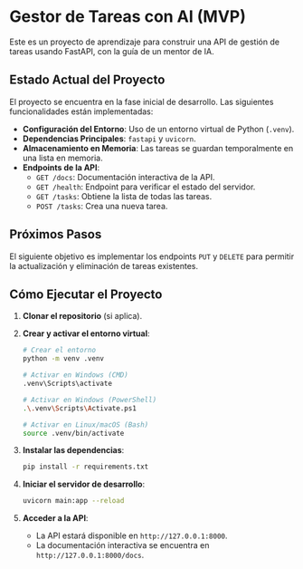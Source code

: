 # Gestor de Tareas con AI (MVP)

Este es un proyecto de aprendizaje para construir una API de gestión de tareas usando FastAPI, con la guía de un mentor de IA.

## Estado Actual del Proyecto

El proyecto se encuentra en la fase inicial de desarrollo. Las siguientes funcionalidades están implementadas:

- **Configuración del Entorno**: Uso de un entorno virtual de Python (`.venv`).
- **Dependencias Principales**: `fastapi` y `uvicorn`.
- **Almacenamiento en Memoria**: Las tareas se guardan temporalmente en una lista en memoria.
- **Endpoints de la API**:
    - `GET /docs`: Documentación interactiva de la API.
    - `GET /health`: Endpoint para verificar el estado del servidor.
    - `GET /tasks`: Obtiene la lista de todas las tareas.
    - `POST /tasks`: Crea una nueva tarea.

## Próximos Pasos

El siguiente objetivo es implementar los endpoints `PUT` y `DELETE` para permitir la actualización y eliminación de tareas existentes.

## Cómo Ejecutar el Proyecto

1.  **Clonar el repositorio** (si aplica).

2.  **Crear y activar el entorno virtual**:
    ```bash
    # Crear el entorno
    python -m venv .venv

    # Activar en Windows (CMD)
    .venv\Scripts\activate

    # Activar en Windows (PowerShell)
    .\.venv\Scripts\Activate.ps1

    # Activar en Linux/macOS (Bash)
    source .venv/bin/activate
    ```

3.  **Instalar las dependencias**:
    ```bash
    pip install -r requirements.txt
    ```

4.  **Iniciar el servidor de desarrollo**:
    ```bash
    uvicorn main:app --reload
    ```

5.  **Acceder a la API**:
    - La API estará disponible en `http://127.0.0.1:8000`.
    - La documentación interactiva se encuentra en `http://127.0.0.1:8000/docs`.
